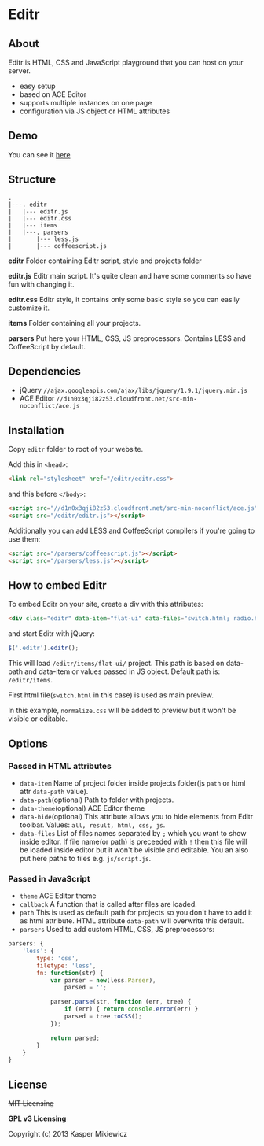 # Editr

## About

Editr is HTML, CSS and JavaScript playground that you can host on your server.

* easy setup
* based on ACE Editor
* supports multiple instances on one page
* configuration via JS object or HTML attributes

## Demo

You can see it [here](http://idered.pl/editr/)

## Structure

```
.
|---. editr
|   |--- editr.js
|   |--- editr.css
|   |--- items
|   |---. parsers
|       |--- less.js
|       |--- coffeescript.js
```

**editr**
Folder containing Editr script, style and projects folder

**editr.js**
Editr main script. It's quite clean and have some comments so have fun with changing it.

**editr.css**
Editr style, it contains only some basic style so you can easily customize it.

**items**
Folder containing all your projects.

**parsers**
Put here your HTML, CSS, JS preprocessors. Contains LESS and CoffeeScript by default.

## Dependencies

* jQuery `//ajax.googleapis.com/ajax/libs/jquery/1.9.1/jquery.min.js`
* ACE Editor `//d1n0x3qji82z53.cloudfront.net/src-min-noconflict/ace.js`

## Installation

Copy `editr` folder to root of your website.

Add this in `<head>`:

```html
<link rel="stylesheet" href="/editr/editr.css">
```

and this before `</body>`:

```html
<script src="//d1n0x3qji82z53.cloudfront.net/src-min-noconflict/ace.js"></script>
<script src="/editr/editr.js"></script>
```

Additionally you can add LESS and CoffeeScript compilers if you're going to use them:

```html
<script src="/parsers/coffeescript.js"></script>
<script src="/parsers/less.js"></script>
```

## How to embed Editr

To embed Editr on your site, create a div with this attributes:

```html
<div class="editr" data-item="flat-ui" data-files="switch.html; radio.html; !normalize.css; radio.css; switch.css; main.less script.coffee"></div>
```

and start Editr with jQuery:

```js
$('.editr').editr();
```

This will load `/editr/items/flat-ui/` project. This path is based on data-path and data-item or values passed in JS object. Default path is: `/editr/items`.

First html file(`switch.html` in this case) is used as main preview.

In this example, `normalize.css` will be added to preview but it won't be visible or editable.

## Options

### Passed in HTML attributes

* `data-item` Name of project folder inside projects folder(js `path` or html attr `data-path` value).
* `data-path`(optional) Path to folder with projects.
* `data-theme`(optional) ACE Editor theme
* `data-hide`(optional) This attribute allows you to hide elements from Editr toolbar. Values: `all, result, html, css, js`.
* `data-files` List of files names separated by `;` which you want to show inside editor. If file name(or path) is preceeded with `!` then this file will be loaded inside editor but it won't be visible and editable. You an also put here paths to files e.g. `js/script.js`.

### Passed in JavaScript

* `theme` ACE Editor theme
* `callback` A function that is called after files are loaded.
* `path` This is used as default path for projects so you don't have to add it as html attribute. HTML attribute `data-path` will overwrite this default.
* `parsers` Used to add custom HTML, CSS, JS preprocessors:

```js
parsers: {
	'less': {
		type: 'css',
		filetype: 'less',
		fn: function(str) {
			var parser = new(less.Parser),
				parsed = '';

			parser.parse(str, function (err, tree) {
				if (err) { return console.error(err) }
				parsed = tree.toCSS();
			});

			return parsed;
		}
	}
}
```


## License

~~MIT Licensing~~

**GPL v3 Licensing**

Copyright (c) 2013 Kasper Mikiewicz
